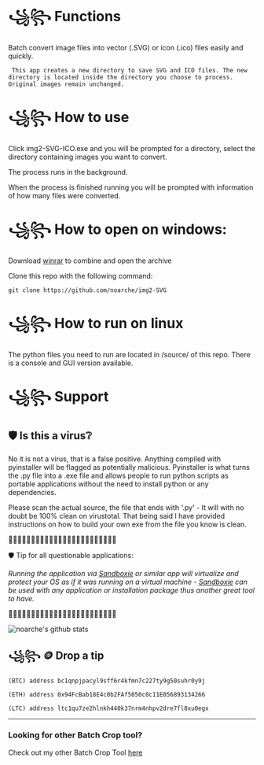 #  ꧁꧂ Functions

  Batch convert image files into vector (.SVG) or icon (.ico) files easily and quickly. 

     This app creates a new directory to save SVG and ICO files. The new directory is located inside the directory you choose to process. Original images remain unchanged.


#  ꧁꧂ How to use

  Click img2-SVG-ICO.exe and you will be prompted for a directory, select the directory containing images you want to convert. 

  The process runs in the background. 

  When the process is finished running you will be prompted with information of how many files were converted.


#  ꧁꧂ How to open on windows:

  Download [winrar](https://www.rarlab.com/rar/winrar-x64-701.exe) to combine and open the archive
  
  Clone this repo with the following command: 

    git clone https://github.com/noarche/img2-SVG

    
 # ꧁꧂  How to run on linux
  The python files you need to run are located in /source/ of this repo. There is a console and GUI version available. 




  #  ꧁꧂ Support

## 🛡️ Is this a virus❔

No it is not a virus, that is a false positive. Anything compiled with pyinstaller will be flagged as potentially malicious. Pyinstaller is what turns the .py file into a .exe file and allows people to run python scripts as portable applications without the need to install python or any dependencies.  

Please scan the actual source, the file that ends with '.py' -  It will with no doubt be 100% clean on virustotal.  That being said I have provided instructions on how to build your own exe from the file you know is clean. 


🔻🔻🔻🔻🔻🔻🔻🔻🔻🔻🔻🔻🔻🔻🔻🔻🔻🔻🔻🔻🔻🔻🔻🔻

🛡️ Tip for all questionable applications: 

*Running the application via [Sandboxie](https://sandboxie-plus.com/downloads/) or similar app will virtualize and protect your OS as if it was running on a virtual machine - [Sandboxie](https://sandboxie-plus.com/downloads/) can be used with any application or installation package thus another great tool to have.* 

🔺🔺🔺🔺🔺🔺🔺🔺🔺🔺🔺🔺🔺🔺🔺🔺🔺🔺🔺🔺🔺🔺🔺🔺



![noarche's github stats](https://github-readme-stats.vercel.app/api?username=noarche)




## ꧁꧂ 🪙 Drop a tip

    (BTC) address bc1qnpjpacyl9sff6r4kfmn7c227ty9g50suhr0y9j
    
    (ETH) address 0x94FcBab18E4c0b2FAf5050c0c11E056893134266
    
    (LTC) address ltc1qu7ze2hlnkh440k37nrm4nhpv2dre7fl8xu0egx


------------------------------------------------

### Looking for other Batch Crop tool?

Check out my other Batch Crop Tool [here](https://github.com/noarche/AutoCrop)

